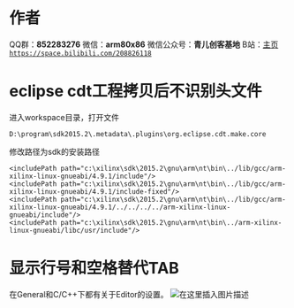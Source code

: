 ﻿# 作者
QQ群：**852283276**
微信：**arm80x86**
微信公众号：**青儿创客基地**
B站：[主页 `https://space.bilibili.com/208826118`](https://space.bilibili.com/208826118)

# eclipse cdt工程拷贝后不识别头文件
进入workspace目录，打开文件
```shell
D:\program\sdk2015.2\.metadata\.plugins\org.eclipse.cdt.make.core
```
修改路径为sdk的安装路径
```shell
<includePath path="c:\xilinx\sdk\2015.2\gnu\arm\nt\bin\../lib/gcc/arm-xilinx-linux-gnueabi/4.9.1/include"/>
<includePath path="c:\xilinx\sdk\2015.2\gnu\arm\nt\bin\../lib/gcc/arm-xilinx-linux-gnueabi/4.9.1/include-fixed"/>
<includePath path="c:\xilinx\sdk\2015.2\gnu\arm\nt\bin\../lib/gcc/arm-xilinx-linux-gnueabi/4.9.1/../../../../arm-xilinx-linux-gnueabi/include"/>
<includePath path="c:\xilinx\sdk\2015.2\gnu\arm\nt\bin\../arm-xilinx-linux-gnueabi/libc/usr/include"/>
```

# 显示行号和空格替代TAB
在General和C/C++下都有关于Editor的设置。
![在这里插入图片描述](https://img-blog.csdnimg.cn/20190227105816128.png?x-oss-process=image/watermark,type_ZmFuZ3poZW5naGVpdGk,shadow_10,text_aHR0cHM6Ly9ibG9nLmNzZG4ubmV0L1podV9aaHVfMjAwOQ==,size_16,color_FFFFFF,t_70)



